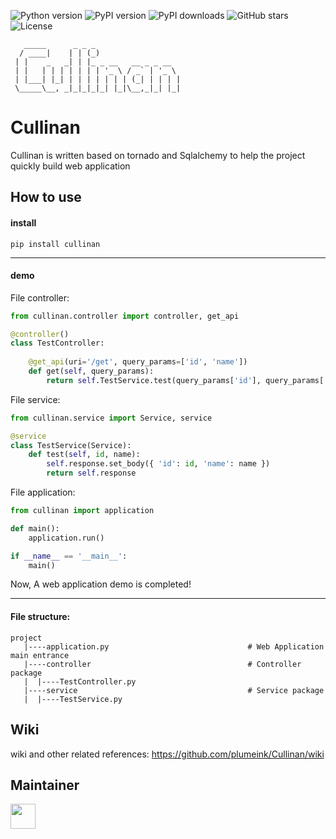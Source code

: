 ![Python version](https://img.shields.io/badge/python-3.6%20|%203.7%20|%203.8%20|%203.9%20|%203.10-blue)
![PyPI version](https://img.shields.io/pypi/v/cullinan.svg?style=flat&logo=pypi&color=green)
![PyPI downloads](https://img.shields.io/pypi/dm/cullinan.svg?style=flat&logo=pypi&color=blue)
![GitHub stars](https://img.shields.io/github/stars/plumeink/cullinan.svg?style=flat&logo=github&color=white)
![License](https://img.shields.io/github/license/plumeink/cullinan.svg?style=flat&color=white)
```                                              
   _____      _ _ _                      
  / ____|    | | (_)                     
 | |    _   _| | |_ _ __   __ _ _ __     
 | |   | | | | | | | '_ \ / _` | '_ \    
 | |___| |_| | | | | | | | (_| | | | |   
 \_____\__, _|_|_|_|_| |_|\__,_|_| |_|  
```
# Cullinan

Cullinan is written based on tornado and Sqlalchemy to help the project quickly build web application

## How to use
    
#### install
     
    pip install cullinan
    
---
#### demo

File controller:
```python
from cullinan.controller import controller, get_api

@controller()
class TestController:
    
    @get_api(uri='/get', query_params=['id', 'name'])
    def get(self, query_params):
        return self.TestService.test(query_params['id'], query_params['name'])
```

File service:
```python
from cullinan.service import Service, service

@service
class TestService(Service):
    def test(self, id, name):
        self.response.set_body({ 'id': id, 'name': name })
        return self.response
```

File application:
```python
from cullinan import application

def main():
    application.run()

if __name__ == '__main__':
    main()
```
Now, A web application demo is completed!

---
#### File structure:
```
project
   |----application.py                               # Web Application main entrance
   |----controller                                   # Controller package
   |  |----TestController.py                            
   |----service                                      # Service package
   |  |----TestService.py                               
```

## Wiki

wiki and other related references: https://github.com/plumeink/Cullinan/wiki

## Maintainer

[<img src="https://avatars.githubusercontent.com/u/104434649?v=4" width = "40" height = "40"/>](https://github.com/plumeink)
